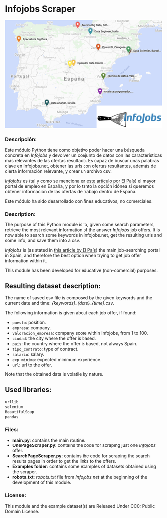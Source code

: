 # Infojobs Scraper

![](img.png)

### Descripción:

Este módulo Python tiene como objetivo poder hacer una búsqueda concreta en *Infojobs* 
y devolver un conjunto de datos con las características más relevantes de las ofertas resultado.
Es capaz de buscar unas palabras clave en Infojobs.net, 
obtener las urls con ofertas resultantes,
además de cierta información relevante, 
y crear un archivo csv.

*Infojobs* es 
(tal y como se menciona en 
[este artículo por El País](https://cincodias.elpais.com/cincodias/2021/03/11/lifestyle/1615489634_858154.html))
el mayor portal de empleo en España, 
y por lo tanto la opción idónea si queremos obtener información de las ofertas de trabajo dentro de España.

Este módulo ha sido desarrollado con fines educativos,
no comerciales. 

### Description: 

The purpose of this Python module is to, 
given some search parameters, 
retrieve the most relevant information of the answer *Infojobs* job offers.
It is now able to search some keywords in Infojobs.net, 
get the resulting urls and some info, 
and save them into a csv.

*Infojobs* is 
(as stated in 
[this article by El País](https://cincodias.elpais.com/cincodias/2021/03/11/lifestyle/1615489634_858154.html))
the main job-searching portal in Spain, 
and therefore the best option when trying to get job offer information within it.

This module has been developed for educative (non-comercial) purposes.

## Resulting dataset description: 

The name of saved csv file is composed by the given keywords and the current date and time: 
*{keywords}\_{date}\_{time}.csv*.

The following information is given about each job offer, if found: 
* `puesto`: position. 
* `empresa`: company. 
* `valoracion_empresa`: company score within Infojobs, from 1 to 100. 
* `ciudad`: the city where the offer is based. 
* `pais`: the country where the offer is based, not always Spain. 
* `tipo_contrato`: type of contract. 
* `salario`: salary. 
* `exp_minima`: expected minimum experience.
* `url`: url to the offer.

Note that the obtained data is volatile by nature. 

## Used libraries:

```
urllib
selenium
BeautifulSoup
pandas
```

### Files: 

+ **main.py**: contains the main routine. 
+ **OnePageScraper.py**: contains the code for scraping just one *Infojobs* offer.
+ **SearchPageScraper.py**: contains the code for scraping the search results pages in order to get the links to the offers. 
+ **Examples folder**: contains some examples of datasets obtained using the scraper.
+ **robots.txt**: *robots.txt* file from *Infojobs.net* at the beginning of the development of this module.

### License:

This module and the example dataset(s) are Released Under CC0: Public Domain License. 